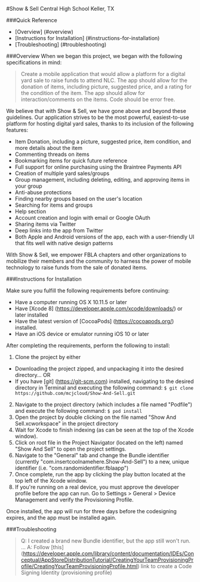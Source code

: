 #Show & Sell
Central High School
Keller, TX

###Quick Reference
* [Overview] (#overview)
* [Instructions for Installation] (#instructions-for-installation)
* [Troubleshooting] (#troubleshooting)

###Overview
When we began this project, we began with the following specifications in mind:
>Create a mobile application that would allow a platform for a digital yard sale to raise funds to attend NLC. The app should allow for the donation of items, including picture, suggested price, and a rating for the condition of the item. The app should allow for interaction/comments on the items. Code should be error free.

We believe that with Show & Sell, we have gone above and beyond these guidelines. Our application strives to be the most powerful, easiest-to-use platform for hosting digital yard sales, thanks to its inclusion of the following features:

* Item Donation, including a picture, suggested price, item condition, and more details about the item
* Commenting threads on items
* Bookmarking items for quick future reference
* Full support for online purchasing using the Braintree Payments API
* Creation of multiple yard sales/groups
* Group management, including deleting, editing, and approving items in your group
* Anti-abuse protections
* Finding nearby groups based on the user's location
* Searching for items and groups
* Help section
* Account creation and login with email or Google OAuth
* Sharing items via Twitter
* Deep links into the app from Twitter
* Both Apple and Android versions of the app, each with a user-friendly UI that fits well with native design patterns

With Show & Sell, we empower FBLA chapters and other organizations to mobilize their members and the community to harness the power of mobile technology to raise funds from the sale of donated items.

###Instructions for Installation

Make sure you fulfill the following requirements before continuing:

* Have a computer running OS X 10.11.5 or later
* Have [Xcode 8] (https://developer.apple.com/xcode/downloads/) or later installed
* Have the latest version of [CocoaPods] (https://cocoapods.org/) installed.
* Have an iOS device or emulator running iOS 10 or later

After completing the requirements, perform the following to install:

1. Clone the project by either
  * Downloading the project zipped, and unpackaging it into the desired directory...
  OR
  * If you have [git] (https://git-scm.com) installed, navigating to the desired directory in Terminal and executing the following command: `$ git clone https://github.com/mcjcloud/Show-And-Sell.git`
2. Navigate to the project directory (which includes a file named "Podfile") and execute the following command: `$ pod install` 
3. Open the project by double clicking on the file named "Show And Sell.xcworkspace" in the project directory
4. Wait for Xcode to finish indexing (as can be seen at the top of the Xcode window).
5. Click on root file in the Project Navigator (located on the left) named "Show And Sell" to open the project settings.
6. Navigate to the "General" tab and change the Bundle identifier (currently "com.insertcoolnamehere.Show-And-Sell") to a new, unique identifier (i.e. "com.randomidentifier.fblaapp")
7. Once complete, run the app by clicking the play button located at the top left of the Xcode window.
8. If you're running on a real device, you must approve the developer profile before the app can run. Go to Settings > General > Device Management and verify the Provisioning Profile.

Once installed, the app will run for three days before the codesigning expires, and the app must be installed again.


###Troubleshooting

> Q: I created a brand new Bundle identifier, but the app still won't run. ...
> A: Follow [this] (https://developer.apple.com/library/content/documentation/IDEs/Conceptual/AppStoreDistributionTutorial/CreatingYourTeamProvisioningProfile/CreatingYourTeamProvisioningProfile.html) link to create a Code Signing Identity (provisioning profile)
